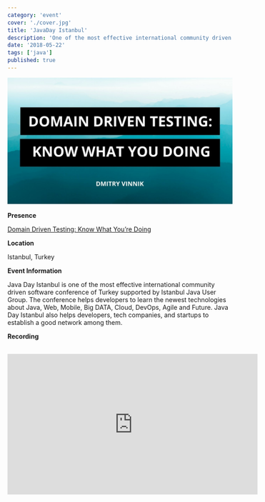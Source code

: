 ```yaml
---
category: 'event'
cover: './cover.jpg'
title: 'JavaDay Istanbul'
description: 'One of the most effective international community driven software conference of Turkey supported by Istanbul Java User Group.'
date: '2018-05-22'
tags: ['java']
published: true
---
```

![cover](./cover.jpg)

**Presence**

[Domain Driven Testing: Know What You’re Doing](https://dvinnik.dev/presentations/2018/domain-driven-testing) 

**Location**

Istanbul, Turkey

**Event Information**

Java Day Istanbul is one of the most effective international community driven software conference of Turkey supported by Istanbul Java User Group. The conference helps developers to learn the newest technologies about Java, Web, Mobile, Big DATA, Cloud, DevOps, Agile and Future. Java Day Istanbul also helps developers, tech companies, and startups to establish a good network among them.

**Recording**

<br>

<iframe width="560" height="315" src="https://www.youtube.com/embed/UIycEOBxMpA" title="YouTube video player" frameborder="0" allow="accelerometer; autoplay; clipboard-write; encrypted-media; gyroscope; picture-in-picture" allowfullscreen></iframe>

<br>
